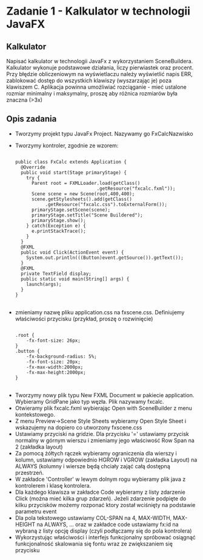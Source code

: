 <h1>Zadanie 1 - Kalkulator w technologii JavaFX</h1>

<h2>Kalkulator</h2>

<p>
Napisać kalkulator w technologii JavaFx z wykorzystaniem SceneBuildera.
Kalkulator wykonuje podstawowe działania, liczy pierwiastek oraz procent.
Przy błędzie obliczeniowym na wyświetlaczu należy wyświetlić napis ERR, zablokować dostęp do wszystkich klawiszy (wyszarzając je) poza klawiszem C.
Aplikacja powinna umożliwiać rozciąganie - mieć ustalone rozmiar minimalny i maksymalny, proszę aby różnica rozmiarów była znaczna (>3x)
</p>

<h2>Opis zadania</h2>

<ul>
<li>Tworzymy projekt typu JavaFx Project. Nazywamy go FxCalcNazwisko</li>
<li>
<p>Tworzymy kontroler, zgodnie ze wzorem:</p>
<pre>
<code>
public class FxCalc extends Application {
  @Override
  public void start(Stage primaryStage) {
    try {
      Parent root = FXMLLoader.load(getClass()
                              .getResource("fxcalc.fxml"));
      Scene scene = new Scene(root,400,400);
      scene.getStylesheets().add(getClass()
           .getResource("fxcalc.css").toExternalForm());
      primaryStage.setScene(scene);
      primaryStage.setTitle("Scene Buildered");
      primaryStage.show();
    } catch(Exception e) {
      e.printStackTrace();
    }
  }
  @FXML
  public void Click(ActionEvent event) {
    System.out.println(((Button)event.getSource()).getText());
  }
  @FXML
  private TextField display;
  public static void main(String[] args) {
    launch(args);
  }
}
</code>
</pre>
</li>
<li>	
<p>zmieniamy nazwę pliku application.css na fxscene.css. Definiujemy właściwości przycisku (przykład, proszę o rozwinięcie)</p>
<pre>
<code>
.root {
    -fx-font-size: 26px;
}
.button {
    -fx-background-radius: 5%;
    -fx-font-size: 20px;
    -fx-max-width:2000px;
    -fx-max-height:2000px;
}
</code>
</pre>
</li>
		
<li>Tworzymy nowy plik typu New FXML Document w pakiecie application. Wybieramy GridPane jako typ węzła. Plik nazywamy fxcalc.</li>
<li>Otwieramy plik fxcalc.fxml wybierając Open with SceneBuilder z menu kontekstowego.</li>
<li>Z menu Preview->Scene Style Sheets wybieramy Open Style Sheet i wskazujemy na dopiero co utworzony fxscene.css</li>
<li>Ustawiamy przyciski na gridzie. Dla przycisku '=' ustawiamy przycisk normalny w górnym wierszu i zmieniamy jego właściwość Row Span na 2 (zakładka layout)</li>
<li>Za pomocą żółtych rączek wybieramy ograniczenia dla wierszy i kolumn, ustawiamy odpowiednio HGROW i VGROW (zakładka Layout) na ALWAYS (kolumny i wiersze będą chciały zająć całą dostępną przestrzeń.</li>
<li>W zakładce 'Controller' w lewym dolnym rogu wybieramy plik java z kontrolerem i klasę kontrolera.</li>
<li>Dla każdego klawisza w zakładce Code wybieramy z listy zdarzenie Click (można mieć kilka grup zdarzeń). Jeżeli zdarzenie podpięte do kilku przycisków możemy rozponać ktory został wciśnięty na podstawie parametru event</li>
<li>Dla pola tekstowego ustawiamy COL-SPAN na 4, MAX-WIDTH, MAX-HEIGHT na ALWAYS, ... oraz w zakładce code ustawiamy fx:id na wybraną z listy opcję display (czyli podłączamy się do pola kontrolera)</li>
<li>Wykorzystując właściwości i interfejs funkcjonalny spróbować osiągnąć funkcjonalność skalowania się fontu wraz ze zwiększaniem się przycisku</li>
</ul>